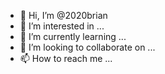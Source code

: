 - 👋 Hi, I’m @2020brian
- 👀 I’m interested in ...
- 🌱 I’m currently learning ...
- 💞️ I’m looking to collaborate on ...
- 📫 How to reach me ...

<!---
2020brian/2020brian is a ✨ special ✨ repository because its `README.md` (this file) appears on your GitHub profile.
You can click the Preview link to take a look at your changes.
--->
